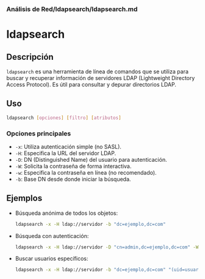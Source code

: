 ### **Análisis de Red/ldapsearch/ldapsearch.md**

# ldapsearch

## Descripción

`ldapsearch` es una herramienta de línea de comandos que se utiliza para buscar y recuperar información de servidores LDAP (Lightweight Directory Access Protocol). Es útil para consultar y depurar directorios LDAP.

## Uso

```bash
ldapsearch [opciones] [filtro] [atributos]
```

### Opciones principales

- `-x`: Utiliza autenticación simple (no SASL).
- `-H`: Especifica la URL del servidor LDAP.
- `-D`: DN (Distinguished Name) del usuario para autenticación.
- `-W`: Solicita la contraseña de forma interactiva.
- `-w`: Especifica la contraseña en línea (no recomendado).
- `-b`: Base DN desde donde iniciar la búsqueda.

## Ejemplos

- Búsqueda anónima de todos los objetos:

  ```bash
  ldapsearch -x -H ldap://servidor -b "dc=ejemplo,dc=com"
  ```

- Búsqueda con autenticación:

  ```bash
  ldapsearch -x -H ldap://servidor -D "cn=admin,dc=ejemplo,dc=com" -W -b "dc=ejemplo,dc=com"
  ```

- Buscar usuarios específicos:

  ```bash
  ldapsearch -x -H ldap://servidor -b "dc=ejemplo,dc=com" "(uid=usuario1)"
  ```
